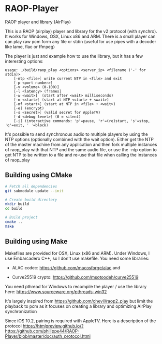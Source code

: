 # RAOP-Player

RAOP player and library (AirPlay)

This is a RAOP (airplay) player and library for the v2 protocol (with synchro). It works for Windows, OSX, Linux x86 and ARM.
There is a small player can can play raw pcm form any file or stdin (useful for use pipes with a decoder like lame, flac or ffmpeg)

The player is just and example how to use the library, but it has a few interesting options:

```text
usage: ./build/raop_play <options> <server_ip> <filename ('-' for stdin)>
	[-ntp <file>] write current NTP in <file> and exit
	[-p <port number>]
	[-v <volume> (0-100)]
	[-l <latency> (frames]
	[-w <wait>]  (start after <wait> milliseconds)
	[-n <start>] (start at NTP <start> + <wait>)
	[-nf <start>] (start at NTP in <file> + <wait>)
	[-e] (encrypt)
	[-s <secret>] (valid secret for AppleTV)
	[-d <debug level>] (0 = silent)
	[-i] (interactive commands: 'p'=pause, 'r'=(re)start, 's'=stop, 'q'=exit, ' '=block)
```

It's possible to send synchronous audio to multiple players by using the NTP options (optionally combined with the wait option).
Either get the NTP of the master machine from any application and then fork multiple instances of raop_play with that NTP and
the same audio file, or use the -ntp option to get NTP to be written to a file and re-use that file when calling the instances of
raop_play

## Building using CMake

```sh
# Fetch all dependencies
git submodule update --init

# Create build directory
mkdir build
cd build

# Build project
cmake ..
make
```

## Building using Make

Makefiles are provided for OSX, Linux (x86 and ARM). Under Windows, I use Embarcadero C++, so I don't use makefile. You need some libraries:

- ALAC codec: https://github.com/macosforge/alac and

- Curve25519 crypto: https://github.com/msotoodeh/curve25519

You need pthread for Windows to recompile the player / use the library here: https://www.sourceware.org/pthreads-win32

It's largely inspired from https://github.com/chevil/raop2_play but limit the playback to pcm as it focuses on creating a library and optimizing AirPlay synchronization

Since iOS 10.2, pairing is required with AppleTV. Here is a description of the protocol https://htmlpreview.github.io/?https://github.com/philippe44/RAOP-Player/blob/master/doc/auth_protocol.html

